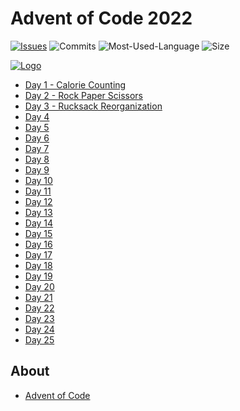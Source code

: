 # Advent of Code 2022
[![Issues][issues-shield]][issues-url]
![Commits][commit-shield]
![Most-Used-Language][language-shield]
![Size][size-shield]

<a href="adventofcode.com">
<img src="https://cdn.thenewstack.io/media/2021/12/521cd034-advent-of-code-2021.jpg" alt="Logo">
</a>

- [Day 1 - Calorie Counting](https://github.com/lorenz-bauer/advent_of_code_2022/tree/master/day_01)
- [Day 2 - Rock Paper Scissors](https://github.com/lorenz-bauer/advent_of_code_2022/tree/master/day_02)
- [Day 3 - Rucksack Reorganization](https://github.com/lorenz-bauer/advent_of_code_2022/tree/master/day_03)
- [Day 4](https://github.com/lorenz-bauer/advent_of_code_2022/tree/master/day_04)
- [Day 5](https://github.com/lorenz-bauer/advent_of_code_2022/tree/master/day_05)
- [Day 6](https://github.com/lorenz-bauer/advent_of_code_2022/tree/master/day_06)
- [Day 7](https://github.com/lorenz-bauer/advent_of_code_2022/tree/master/day_07)
- [Day 8](https://github.com/lorenz-bauer/advent_of_code_2022/tree/master/day_08)
- [Day 9](https://github.com/lorenz-bauer/advent_of_code_2022/tree/master/day_09)
- [Day 10](https://github.com/lorenz-bauer/advent_of_code_2022/tree/master/day_10)
- [Day 11](https://github.com/lorenz-bauer/advent_of_code_2022/tree/master/day_11)
- [Day 12](https://github.com/lorenz-bauer/advent_of_code_2022/tree/master/day_12)
- [Day 13](https://github.com/lorenz-bauer/advent_of_code_2022/tree/master/day_13)
- [Day 14](https://github.com/lorenz-bauer/advent_of_code_2022/tree/master/day_14)
- [Day 15](https://github.com/lorenz-bauer/advent_of_code_2022/tree/master/day_15)
- [Day 16](https://github.com/lorenz-bauer/advent_of_code_2022/tree/master/day_16)
- [Day 17](https://github.com/lorenz-bauer/advent_of_code_2022/tree/master/day_17)
- [Day 18](https://github.com/lorenz-bauer/advent_of_code_2022/tree/master/day_18)
- [Day 19](https://github.com/lorenz-bauer/advent_of_code_2022/tree/master/day_19)
- [Day 20](https://github.com/lorenz-bauer/advent_of_code_2022/tree/master/day_20)
- [Day 21](https://github.com/lorenz-bauer/advent_of_code_2022/tree/master/day_21)
- [Day 22](https://github.com/lorenz-bauer/advent_of_code_2022/tree/master/day_22)
- [Day 23](https://github.com/lorenz-bauer/advent_of_code_2022/tree/master/day_23)
- [Day 24](https://github.com/lorenz-bauer/advent_of_code_2022/tree/master/day_24)
- [Day 25](https://github.com/lorenz-bauer/advent_of_code_2022/tree/master/day_25)

## About

- [Advent of Code](https://adventofcode.com/2022/about)

[issues-shield]: https://img.shields.io/github/issues/lorenz-bauer/advent_of_code_2022

[issues-url]: https://github.com/lorenz-bauer/advent_of_code_2022/issues

[commit-shield]: https://img.shields.io/github/last-commit/lorenz-bauer/advent_of_code_2022

[language-shield]: https://img.shields.io/github/languages/top/lorenz-bauer/advent_of_code_2022

[size-shield]: https://img.shields.io/github/repo-size/lorenz-bauer/advent_of_code_2022
